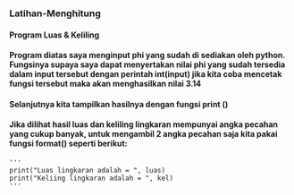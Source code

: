 ### Latihan-Menghitung

#### Program Luas & Keliling
#### Program diatas saya menginput phi yang sudah di sediakan oleh python. Fungsinya supaya saya dapat menyertakan nilai phi yang sudah tersedia dalam input tersebut dengan perintah int(input) jika kita coba mencetak fungsi tersebut maka akan menghasilkan nilai 3.14
#### Selanjutnya kita tampilkan hasilnya dengan fungsi print ()
#### Jika dilihat hasil luas dan keliling lingkaran mempunyai angka pecahan yang cukup banyak, untuk mengambil 2 angka pecahan saja kita pakai fungsi format() seperti berikut:

    '''
    print("Luas lingkaran adalah = ", luas)
    print("Keliing lingkaran adalah = ", kel)
    '''
